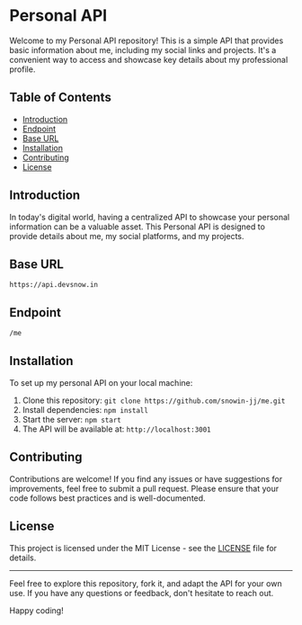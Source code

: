 # Personal API

Welcome to my Personal API repository! This is a simple API that provides basic information about me, including my social links and projects. It's a convenient way to access and showcase key details about my professional profile.

## Table of Contents

-   [Introduction](#introduction)
-   [Endpoint](#endpoint)
-   [Base URL](#baseurl)
-   [Installation](#installation)
-   [Contributing](#contributing)
-   [License](#license)

## Introduction

In today's digital world, having a centralized API to showcase your personal information can be a valuable asset. This Personal API is designed to provide details about me, my social platforms, and my projects.

## Base URL

```
https://api.devsnow.in
```

## Endpoint

```bash
/me
```

## Installation

To set up my personal API on your local machine:

1. Clone this repository: `git clone https://github.com/snowin-jj/me.git`
2. Install dependencies: `npm install`
3. Start the server: `npm start`
4. The API will be available at: `http://localhost:3001`

## Contributing

Contributions are welcome! If you find any issues or have suggestions for improvements, feel free to submit a pull request. Please ensure that your code follows best practices and is well-documented.

## License

This project is licensed under the MIT License - see the [LICENSE](LICENSE) file for details.

---

Feel free to explore this repository, fork it, and adapt the API for your own use. If you have any questions or feedback, don't hesitate to reach out.

Happy coding!
